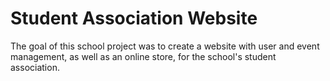 # Student Association Website
The goal of this school project was to create a website with user and event management, as well as an online store, for the school's student association.
